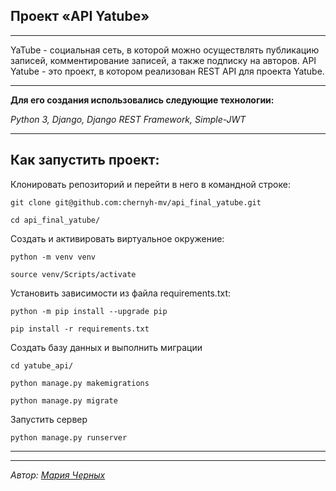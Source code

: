 ## Проект «API Yatube»
---
YaTube - социальная сеть, в которой можно осуществлять публикацию записей, комментирование записей, а также подписку на авторов.
API Yatube - это проект, в котором реализован REST API для проекта Yatube. 

***
**Для его создания использовались следующие технологии:**

*Python 3, Django, Django REST Framework, Simple-JWT*

***
## Как запустить проект:
Клонировать репозиторий и перейти в него в командной строке:
```
git clone git@github.com:chernyh-mv/api_final_yatube.git
```

```
cd api_final_yatube/
```

Cоздать и активировать виртуальное окружение:

```
python -m venv venv
```
```
source venv/Scripts/activate
```

Установить зависимости из файла requirements.txt:

```
python -m pip install --upgrade pip
```

```
pip install -r requirements.txt
```

Cоздать базу данных и выполнить миграции

```
cd yatube_api/
```
```
python manage.py makemigrations
```
```
python manage.py migrate
```

Запустить сервер 
```
python manage.py runserver
```

___
___
*Автор: [Мария Черных](https://github.com/chernyh-mv)*

